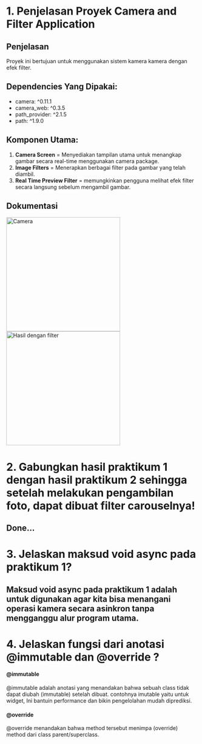 # 1. Penjelasan Proyek Camera and Filter Application

## Penjelasan
Proyek ini bertujuan untuk menggunakan sistem kamera kamera dengan efek filter.

## Dependencies Yang Dipakai:
- camera: ^0.11.1
- camera_web: ^0.3.5
- path_provider: ^2.1.5
- path: ^1.9.0

## Komponen Utama:
1. **Camera Screen** = Menyediakan tampilan utama untuk menangkap gambar secara real-time menggunakan camera package.
2. **Image Filters** = Menerapkan berbagai filter pada gambar yang telah diambil.
3. **Real Time Preview Filter** = memungkinkan pengguna melihat efek filter secara langsung sebelum mengambil gambar.

## Dokumentasi
<!-- ![Nofilter](assets/images/NoFilter.jpg)
![Filter](assets/images/Filter.jpg) -->

<img src="assets/images/camera.jpg" alt="Camera" width="300px">
<img src="assets/images/hasilfoto.jpg" alt="Hasil dengan filter" width="300px">

# 2. Gabungkan hasil praktikum 1 dengan hasil praktikum 2 sehingga setelah melakukan pengambilan foto, dapat dibuat filter carouselnya!
## Done...

# 3. Jelaskan maksud void async pada praktikum 1?
## Maksud void async pada praktikum 1 adalah untuk digunakan agar kita bisa menangani operasi kamera secara asinkron tanpa mengganggu alur program utama.

# 4. Jelaskan fungsi dari anotasi @immutable dan @override ?

#### @immutable
@immutable adalah anotasi yang menandakan bahwa sebuah class tidak dapat diubah (immutable) setelah dibuat. contohnya  imutable yaitu untuk widget, Ini bantuin performance dan bikin pengelolahan mudah diprediksi.

#### @override
@override menandakan bahwa method tersebut menimpa (override) method dari class parent/superclass.
